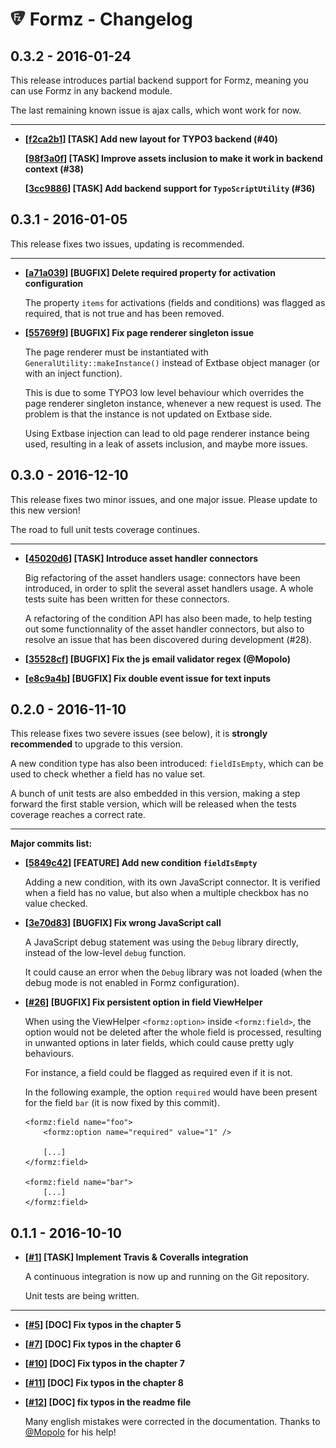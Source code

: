 # ![Formz](Documentation/Images/formz-icon@medium.png) Formz - Changelog

0.3.2 - 2016-01-24
------------------

This release introduces partial backend support for Formz, meaning you can use Formz in any backend module.

The last remaining known issue is ajax calls, which wont work for now.

----

- **[[f2ca2b1](https://github.com/romm/formz/commit/f2ca2b19177ee2eae94e3daf6eef688191392b1d)] [TASK] Add new layout for TYPO3 backend (#40)**

  **[[98f3a0f](https://github.com/romm/formz/commit/98f3a0fc4d2fdce36717994a783db398a94633a5)] [TASK] Improve assets inclusion to make it work in backend context (#38)**

  **[[3cc9886](https://github.com/romm/formz/commit/3cc9886b05a26d524704f91b4f97d45d3501e01a)] [TASK] Add backend support for `TypoScriptUtility` (#36)**

0.3.1 - 2016-01-05
------------------

This release fixes two issues, updating is recommended.

----

- **[[a71a039](https://github.com/romm/formz/commit/a71a039ae4b56cf4f86cc428fc66e6312b1ddd52)] [BUGFIX] Delete required property for activation configuration**

  The property `items` for activations (fields and conditions) was flagged as required, that is not true and has been removed.

- **[[55769f9](https://github.com/romm/formz/commit/55769f93eb6ce16d8a7544250181eea51b02874d)] [BUGFIX] Fix page renderer singleton issue**

  The page renderer must be instantiated with `GeneralUtility::makeInstance()` instead of Extbase object manager (or with an inject function).

  This is due to some TYPO3 low level behaviour which overrides the page renderer singleton instance, whenever a new request is used. The problem is that the instance is not updated on Extbase side.

  Using Extbase injection can lead to old page renderer instance being used, resulting in a leak of assets inclusion, and maybe more issues.

0.3.0 - 2016-12-10
------------------

This release fixes two minor issues, and one major issue. Please update to this new version!

The road to full unit tests coverage continues.

----

- **[[45020d6](https://github.com/romm/formz/commit/45020d6e62ae2e30024188020b57d6dea8206d11)] [TASK] Introduce asset handler connectors**

  Big refactoring of the asset handlers usage: connectors have been introduced, in order to split the several asset handlers usage. A whole tests suite has been written for these connectors.

  A refactoring of the condition API has also been made, to help testing out some functionnality of the asset handler connectors, but also to resolve an issue that has been discovered during development (#28).

- **[[35528cf](https://github.com/romm/formz/commit/35528cf7a64501fccf091a86ffd3394e8d2a32dc)] [BUGFIX] Fix the js email validator regex (@Mopolo)**

- **[[e8c9a4b](https://github.com/romm/formz/commit/e8c9a4bd91261777587f6c16358a381e76b6daf4)] [BUGFIX] Fix double event issue for text inputs**

0.2.0 - 2016-11-10
------------------

This release fixes two severe issues (see below), it is **strongly recommended** to upgrade to this version.

A new condition type has also been introduced: `fieldIsEmpty`, which can be used to check whether a field has no value set.

A bunch of unit tests are also embedded in this version, making a step forward the first stable version, which will be released when the tests coverage reaches a correct rate.

----

**Major commits list:**

- **[[5849c42](https://github.com/romm/formz/commit/5849c4241946e673cf0895a1d2c2440eb697a0a3)] [FEATURE] Add new condition `fieldIsEmpty`**

  Adding a new condition, with its own JavaScript connector. It is verified when a field has no value, but also when a multiple checkbox has no value checked.

- **[[3e70d83](https://github.com/romm/formz/commit/3e70d8364320a050c59699f66be6c0e8b2f9ce6f)] [BUGFIX] Fix wrong JavaScript call**

  A JavaScript debug statement was using the `Debug` library directly, instead of the low-level `debug` function.

  It could cause an error when the `Debug` library was not loaded (when the debug mode is not enabled in Formz configuration).

- **[[#26](https://github.com/romm/configuration_object/pull/26)] [BUGFIX] Fix persistent option in field ViewHelper**

  When using the ViewHelper `<formz:option>` inside `<formz:field>`, the option would not be deleted after the whole field is processed, resulting in unwanted options in later fields, which could cause pretty ugly behaviours.

  For instance, a field could be flagged as required even if it is not.

  In the following example, the option `required` would have been present for the field `bar` (it is now fixed by this commit).

  ```
  <formz:field name="foo">
      <formz:option name="required" value="1" />
  
      [...]
  </formz:field>
  
  <formz:field name="bar">
      [...]
  </formz:field>
  ```

0.1.1 - 2016-10-10
------------------

- **[[#1](https://github.com/romm/configuration_object/pull/1)] [TASK] Implement Travis & Coveralls integration**

  A continuous integration is now up and running on the Git repository.

  Unit tests are being written.

-----

- **[[#5](https://github.com/romm/configuration_object/pull/5)] [DOC] Fix typos in the chapter 5**
- **[[#7](https://github.com/romm/configuration_object/pull/7)] [DOC] Fix typos in the chapter 6**
- **[[#10](https://github.com/romm/configuration_object/pull/10)] [DOC] Fix typos in the chapter 7**
- **[[#11](https://github.com/romm/configuration_object/pull/11)] [DOC] Fix typos in the chapter 8**
- **[[#12](https://github.com/romm/configuration_object/pull/12)] [DOC] fix typos in the readme file**

  Many english mistakes were corrected in the documentation. Thanks to [@Mopolo](https://github.com/Mopolo) for his help!
